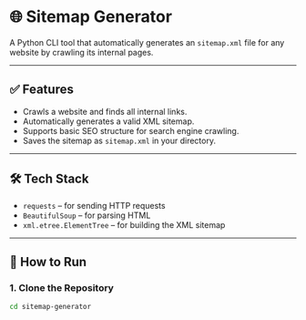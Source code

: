 # 🌐 Sitemap Generator

A Python CLI tool that automatically generates an `sitemap.xml` file for any website by crawling its internal pages.

---

## ✅ Features

- Crawls a website and finds all internal links.
- Automatically generates a valid XML sitemap.
- Supports basic SEO structure for search engine crawling.
- Saves the sitemap as `sitemap.xml` in your directory.

---

## 🛠️ Tech Stack

- `requests` – for sending HTTP requests
- `BeautifulSoup` – for parsing HTML
- `xml.etree.ElementTree` – for building the XML sitemap

---

## 🚀 How to Run

### 1. Clone the Repository

```bash
cd sitemap-generator
```